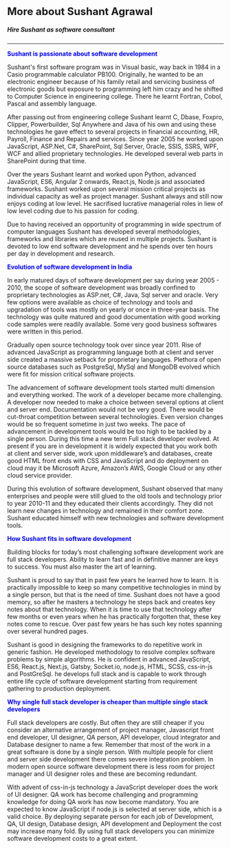 # More about Sushant Agrawal
##### Hire Sushant as software consultant
---
#### Sushant is passionate about software development
Sushant's first software program was in Visual basic, way back in 1984 in a Casio programmable calculator PB100. Originally, he wanted to be an electronic engineer because of his family retail and servicing business of electronic goods but exposure to programming left him crazy and he shifted to Computer Science in engineering college. There he learnt Fortran, Cobol, Pascal and assembly language. 

After passing out from engineering college Sushant learnt C, Dbase, Foxpro, Clipper, Powerbuilder, Sql Anywhere and Java of his own and using these technologies he gave effect to several projects in financial accounting, HR, Payroll, Finance and Repairs and services. Since year 2005 he worked upon JavaScript, ASP.Net, C#, SharePoint, Sql Server, Oracle, SSIS, SSRS, WPF, WCF and allied proprietary technologies. He developed several web parts in SharePoint during that time. 

Over the years Sushant learnt and worked upon Python, advanced JavaScript, ES6, Angular 2 onwards, React.js, Node.js and associated frameworks. Sushant worked upon several mission critical projects as individual capacity as well as project manager. Sushant always and still now enjoys coding at low level. He sacrifised lucrative managerial roles in liew of low level coding due to his passion for coding. 

Due to having received an opportunity of programming in wide spectrum of computer languages Sushant has developed several methodologies, frameworks and libraries which are reused in multiple projects. Sushant is devoted to low end software development and he spends over ten hours per day in development and research.

#### Evolution of software development in India
In early matured days of software development per say during year 2005 - 2010, the scope of software development was broadly confined to proprietary technologies as ASP.net, C#, Java, Sql server and oracle. Very few options were available as choice of technology and tools and upgradation of tools was mostly on yearly or once in three-year basis. The technology was quite matured and good documentation with good working code samples were readily available. Some very good business softwares were written in this period.

Gradually open source technology took over since year 2011. Rise of advanced JavaScript as programming language both at client and server side created a massive setback for proprietary languages. Plethora of open source databases such as PostgreSql, MySql and MongoDB evolved which were fit for mission critical software projects. 

The advancement of software development tools started multi dimension and everything worked. The work of a developer became more challenging. A developer now needed to make a choice between several options at client and server end. Documentation would not be very good. There would be cut-throat competition between several technologies. Even version changes would be so frequent sometime in just two weeks. The pace of advancement in development tools would be too high to be tackled by a single person. During this time a new term Full stack developer evolved. At present if you are in development it is widely expected that you work both at client and server side, work upon middleware’s and databases, create good HTML front ends with CSS and JavaScript and do deployment on cloud may it be Microsoft Azure, Amazon’s AWS, Google Cloud or any other cloud service provider.

During this evolution of software development, Sushant observed that many enterprises and people were still glued to the old tools and technology prior to year 2010-11 and they educated their clients accordingly. They did not learn new changes in technology and remained in their comfort zone. Sushant educated himself with new technologies and software development tools.

#### How Sushant fits in software development
Building blocks for today’s most challenging software development work are full stack developers. Ability to learn fast and in definitive manner are keys to success. You must also master the art of learning.

Sushant is proud to say that in past few years he learned how to learn. It is practically impossible to keep so many competitive technologies in mind by a single person, but that is the need of time. Sushant does not have a good memory, so after he masters a technology he steps back and creates key notes about that technology. When it is time to use that technology after few months or even years when he has practically forgotten that, these key notes come to rescue. Over past few years he has such key notes spanning over several hundred pages.

Sushant is good in designing the frameworks to do repetitive work in generic fashion. He developed methodology to resolve complex software problems by simple algorithms. He is confident in advanced JavaScript, ES6, React.js, Next.js, Gatsby, Socket.io, node.js, HTML, SCSS, css-in-js and PostGreSql. he develops full stack and is capable to work through entire life cycle of software development starting from requirement gathering to production deployment.

#### Why single full stack developer is cheaper than multiple single stack developers
Full stack developers are costly. But often they are still cheaper if you consider an alternative arrangement of project manager, Javascript front end developer, UI designer, QA person, API developer, cloud integrator and Database designer to name a few. Remember that most of the work in a great software is done by a single person. With multiple people for client and server side development there comes severe integration problem. In modern open source software development there is less room for project manager and UI designer roles and these are becoming redundant. 

With advent of css-in-js technology a JavaScript developer does the work of UI designer. QA work has become challenging and programming knowledge for doing QA work has now become mandatory. You are expected to know JavaScript if node.js is selected at server side, which is a valid choice. By deploying separate person for each job of Development, QA, UI design, Database design, API development and Deployment the cost may increase many fold. By using full stack developers you can minimize software development costs to a great extent.










<style>
    h1 {
        font-size: 1.5rem;
    }
    h4 {
        color:blue;
        margin-top:0.3rem;
        margin-bottom:0;
    }
</style>
